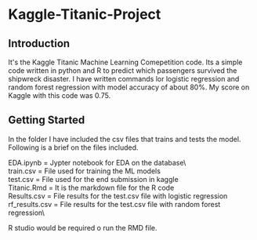 # Kaggle-Titanic-Project
## Introduction
It's the Kaggle Titanic Machine Learning Comepetition code. Its a simple code written in python and R to predict which passengers survived the shipwreck disaster. I have written commands lor logistic regression and random forest regression with model accuracy of about 80%. My score on Kaggle with this code was 0.75. 
## Getting Started
In the folder I have included the csv files that trains and tests the model. Following is a brief on the files included.

EDA.ipynb = Jypter notebook for EDA on the database\   
train.csv = File used for training the ML models\
test.csv = File used for the end submission in kaggle\
Titanic.Rmd = It is the markdown file for the R code\
Results.csv = File results for the test.csv file with logistic regression\
rf_results.csv = File results for the test.csv file with random forest regression\

R studio would be required o run the RMD file. 
